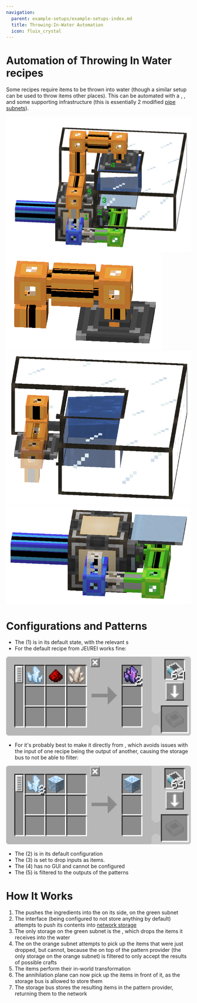 ```yaml
---
navigation:
  parent: example-setups/example-setups-index.md
  title: Throwing-In-Water Automation
  icon: fluix_crystal
---
```


# Automation of Throwing In Water recipes

Some recipes require items to be thrown into water (though a similar setup can be used to throw items other places).
This can be automated with a <ItemLink id="formation_plane" />, <ItemLink id="annihilation_plane" />, and some supporting
infrastructure (this is essentially 2 modified [pipe subnets](pipe-subnet.md)).

![The setup](../assets/assemblies/throw_in_water.png)
![The setup](../assets/assemblies/throw_in_water_3.png)
![The setup](../assets/assemblies/throw_in_water_2.png)
![The setup](../assets/assemblies/throw_in_water_1.png)

# Configurations and Patterns

*   The <ItemLink id="pattern_provider" /> (1) is in its default state, with the relevant <ItemLink id="processing_pattern" />s
*   For <ItemLink id="fluix_crystal" /> the default recipe from JEI/REI works fine:

![Fluix Pattern](../assets/diagrams/fluix_pattern.png)

*   For <ItemLink id="flawed_budding_quartz" /> it's probably best to make it directly from <ItemLink id="quartz_block" />,
    which avoids issues with the input of one recipe being the output of another, causing the storage bus to not be able to filter:

![Flawed Budding Pattern](../assets/diagrams/flawed_budding_pattern.png)

*   The <ItemLink id="interface" /> (2) is in its default configuration
*   The <ItemLink id="formation_plane" /> (3) is set to drop inputs as items.
*   The <ItemLink id="annihilation_plane" /> (4) has no GUI and cannot be configured
*   The <ItemLink id="storage_bus" /> (5) is filtered to the outputs of the patterns

# How It Works

1.  The <ItemLink id="pattern_provider" /> pushes the ingredients into the <ItemLink id="interface" /> on its side, on the green subnet
2.  The interface (being configured to not store anything by default) attempts to push its contents into [network storage](../ae2-mechanics/import-export-storage.md)
3.  The only storage on the green subnet is the <ItemLink id="formation_plane" />, which drops the items it receives into the water
4.  The <ItemLink id="annihilation_plane" /> on the orange subnet attempts to pick up the items that were just dropped, but cannot, because
    the <ItemLink id="storage_bus" /> on top of the pattern provider (the only storage on the orange subnet) is filtered to only accept the results of possible crafts
5.  The items perform their in-world transformation
6.  The annihilation plane can now pick up the items in front of it, as the storage bus is allowed to store them
7.  The storage bus stores the resulting items in the pattern provider, returning them to the network
